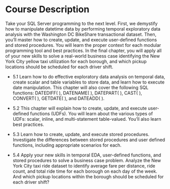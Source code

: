# Course Description

Take your SQL Server programming to the next level. First, we demystify how to manipulate datetime data by performing temporal exploratory data analysis with the Washington DC BikeShare transactional dataset. Then, you’ll master how to create, update, and execute user-defined functions and stored procedures. You will learn the proper context for each modular programming tool and best practices. In the final chapter, you will apply all of your new skills to solve a real-world business case identifying the New York City yellow taxi utilization for each borough, and which pickup locations should be scheduled for each driver shift.

* 5.1 Learn how to do effective exploratory data analysis on temporal data, create scalar and table variables to store data, and learn how to execute date manipulation. This chapter will also cover the following SQL functions: DATEDIFF( ), DATENAME( ), DATEPART( ), CAST( ), CONVERT( ), GETDATE( ), and DATEADD( ).

* 5.2 This chapter will explain how to create, update, and execute user-defined functions (UDFs). You will learn about the various types of UDFs: scalar, inline, and multi-statement table-valued. You’ll also learn best practices.

* 5.3 Learn how to create, update, and execute stored procedures. Investigate the differences between stored procedures and user defined functions, including appropriate scenarios for each.

* 5.4 Apply your new skills in temporal EDA, user-defined functions, and stored procedures to solve a business case problem. Analyze the New York City taxi ride dataset to identify average fare per distance, ride count, and total ride time for each borough on each day of the week. And which pickup locations within the borough should be scheduled for each driver shift?
